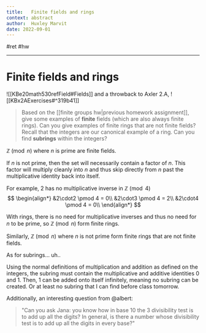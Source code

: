 ```yaml
---
title:   Finite fields and rings
context: abstract
author:  Huxley Marvit
date: 2022-09-01
---
```


#ret #hw 

***

# Finite fields and rings

![[KBe20math530refField#Fields]]
and a throwback to Axler 2.A,
![[KBx2AExercises#^319b41]]


> Based on the [[finite groups hw|previous homework assignment]], give some examples of **finite** fields (which are also always finite rings). 
> Can you give examples of finite rings that are not finite fields?
> Recall that the integers are our canonical example of a ring. Can you find **subrings** within the integers?

$\mathbb{Z} \pmod n$ where $n$ is prime are finite fields.

If $n$ is not prime, then the set will necessarily contain a factor of $n$. This factor will multiply cleanly into $n$ and thus skip directly from $n$ past the multiplicative identity back into itself.

For example, 2 has no multiplicative inverse in $\mathbb{Z} \pmod 4$
$$
\begin{align*}
&2\cdot2 \pmod 4 = 0\\
&2\cdot3 \pmod 4 = 2\\
&2\cdot4 \pmod 4 = 0\\
\end{align*}
$$

With rings, there is no need for multiplicative inverses and thus no need for $n$ to be prime, so $\mathbb{Z} \pmod n$ form finite rings.

Similarly, $\mathbb{Z} \pmod n$ where $n$ is not prime form finite rings that are not finite fields.

As for subrings... uh..

Using the normal definitions of multiplication and addition as defined on the integers, the subring must contain the multiplicative and additive identities 0 and 1. Then, 1 can be added onto itself infinitely, meaning no subring can be created. Or at least no subring that I can find before class tomorrow.

Additionally, an interesting question from @albert:
> "Can you ask Jana: you know how in base 10 the 3 divisibility test is to add up all the digits? In general, is there a number whose divisibility test is to add up all the digits in every base?"








